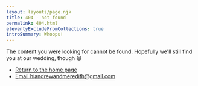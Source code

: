 ```yaml
---
layout: layouts/page.njk
title: 404 - not found
permalink: 404.html
eleventyExcludeFromCollections: true
introSummary: Whoops!
---
```

The content you were looking for cannot be found. Hopefully we'll still find you at our wedding, though 😄

* [Return to the home page](/)
* [Email hiandrewandmeredith@gmail.com](mailto:hiandrewandmeredith@gmail.com)
